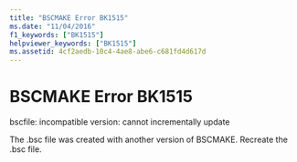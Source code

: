 ```yaml
---
title: "BSCMAKE Error BK1515"
ms.date: "11/04/2016"
f1_keywords: ["BK1515"]
helpviewer_keywords: ["BK1515"]
ms.assetid: 4cf2aedb-10c4-4ae8-abe6-c681fd4d617d
---
```

# BSCMAKE Error BK1515

bscfile: incompatible version: cannot incrementally update

The .bsc file was created with another version of BSCMAKE. Recreate the .bsc file.
